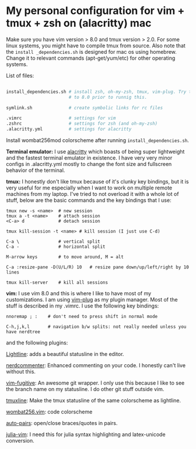 # My personal configuration for vim + tmux + zsh on (alacritty) mac

Make sure you have vim version > 8.0 and tmux version > 2.0. For some linux systems, you might have to compile tmux from source. Also note that the `install _dependencies.sh` is designed for mac os using homebrew. Change it to relevant commands (apt-get/yum/etc) for other operating systems.

List of files:
``` zsh
    
install_dependencies.sh # install zsh, oh-my-zsh, tmux, vim-plug. Try to update vim to
                        # to 8.0 prior to runnig this.

symlink.sh              # create symbolic links for rc files

.vimrc                  # settings for vim
.zshrc                  # settings for zsh (and oh-my-zsh)
.alacritty.yml          # settings for alacritty

```

Install wombat256mod colorscheme after running `install_dependencies.sh`.

**Terminal emulator:** I use [alacritty](https://github.com/alacritty/alacritty) which boasts of being super lightweight and the fastest terminal emulator in existence. I have very very minor configs in .alacritty.yml mostly to change the font size and fullscreen behavior of the terminal.

**tmux:** I honestly don't like tmux because of it's clunky key bindings, but it is very useful for me especially when I want to work on multiple remote machines from my laptop. I've tried to not overload it with a whole lot of stuff, below are the basic commands and the key bindings that I use:
```
tmux new -s <name>  # new session
tmux a -t <name>    # attach session
<C-a> d             # detach session

tmux kill-session -t <name> # kill session (I just use C-d)

C-a \               # vertical split
C-a -               # horizontal split

M-arrow keys        # to move around, M = alt

C-a :resize-pane -D(U/L/R) 10   # resize pane down/up/left/right by 10 lines

tmux kill-server    # kill all sessions

```

**vim:** I use vim 8.0 and this is where I like to have most of my customizations. I am using [vim-plug](https://github.com/junegunn/vim-plug) as my plugin manager. Most of the stuff is described in my .vimrc. I use the following key bindings:
```
nnoremap ; :    # don't need to press shift in normal mode

C-h,j,k,l       # navigation b/w splits: not really needed unless you have nerdtree

```

and the following plugins:

[Lightline](https://github.com/itchyny/lightline.vim): adds a beautiful statusline in the editor.

[nerdcommenter](https://github.com/scrooloose/nerdcommenter): Enhanced commenting on your code. I honestly can't live without this.

[vim-fugitive](https://github.com/tpope/vim-fugitive): An awesome git wrapper. I only use this because I like to see the branch name on my statusline. I do other git stuff outside vim.

[tmuxline](https://github.com/edkolev/tmuxline.vim): Make the tmux statusline of the same colorscheme as lightline.

[wombat256.vim](https://github.com/vim-scripts/wombat256.vim): code colorscheme

[auto-pairs](https://github.com/jiangmiao/auto-pairs): open/close braces/quotes in pairs.

[julia-vim](https://github.com/JuliaEditorSupport/julia-vim): I need this for julia syntax highlighting and latex-unicode conversion.


